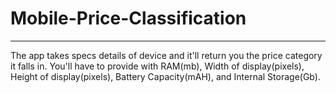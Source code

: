 # Mobile-Price-Classification  
---

The app takes specs details of device and it'll return you the price category it falls in.
You'll have to provide with RAM(mb), Width of display(pixels), Height of display(pixels), Battery Capacity(mAH), and Internal Storage(Gb).
<br>
